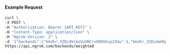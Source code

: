 <!-- Code generated for API Clients. DO NOT EDIT. -->

#### Example Request

```bash
curl \
-X POST \
-H "Authorization: Bearer {API_KEY}" \
-H "Content-Type: application/json" \
-H "Ngrok-Version: 2" \
-d '{"backends":{"bkdhr_32ELHVckeVuUNCrvOOKGhxp33Gw":1,"bkdhr_32ELHaHUpqQPZiehAj7X99dgpY8":0},"description":"acme weighted","metadata":"{\"environment\": \"staging\"}"}' \
https://api.ngrok.com/backends/weighted
```
